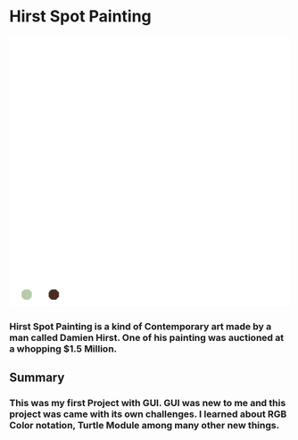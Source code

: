 # Hirst Spot Painting
![Hirst Spot Painting Output](Output.gif)
### Hirst Spot Painting is a kind of Contemporary art made by a man called Damien Hirst. One of his painting was auctioned at a whopping $1.5 Million. 

## Summary
### This was my first Project with GUI. GUI was new to me and this project was came with its own challenges. I learned about RGB Color notation, Turtle Module among many other new things.